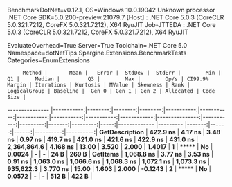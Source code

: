
BenchmarkDotNet=v0.12.1, OS=Windows 10.0.19042
Unknown processor
.NET Core SDK=5.0.200-preview.21079.7
  [Host]     : .NET Core 5.0.3 (CoreCLR 5.0.321.7212, CoreFX 5.0.321.7212), X64 RyuJIT
  Job-JTTEDA : .NET Core 5.0.3 (CoreCLR 5.0.321.7212, CoreFX 5.0.321.7212), X64 RyuJIT

EvaluateOverhead=True  Server=True  Toolchain=.NET Core 5.0  
Namespace=dotNetTips.Spargine.Extensions.BenchmarkTests  Categories=EnumExtensions  

         Method |       Mean |   Error |  StdDev |  StdErr |        Min |         Q1 |     Median |         Q3 |        Max |        Op/s | CI99.9% Margin | Iterations | Kurtosis | MValue | Skewness | Rank | LogicalGroup | Baseline |  Gen 0 | Gen 1 | Gen 2 | Allocated | Code Size |
--------------- |-----------:|--------:|--------:|--------:|-----------:|-----------:|-----------:|-----------:|-----------:|------------:|---------------:|-----------:|---------:|-------:|---------:|-----:|------------- |--------- |-------:|------:|------:|----------:|----------:|
 **GetDescription** |   **422.9 ns** | **4.17 ns** | **3.48 ns** | **0.97 ns** |   **419.7 ns** |   **421.0 ns** |   **421.6 ns** |   **422.9 ns** |   **431.0 ns** | **2,364,864.6** |       **4.168 ns** |      **13.00** |    **3.520** |  **2.000** |   **1.4017** |    **1** |            ***** |       **No** | **0.0024** |     **-** |     **-** |      **24 B** |     **269 B** |
       **GetItems** | **1,068.8 ns** | **3.77 ns** | **3.53 ns** | **0.91 ns** | **1,063.0 ns** | **1,066.6 ns** | **1,068.3 ns** | **1,072.1 ns** | **1,073.3 ns** |   **935,622.3** |       **3.770 ns** |      **15.00** |    **1.603** |  **2.000** |  **-0.1243** |    **2** |            ***** |       **No** | **0.0572** |     **-** |     **-** |     **512 B** |     **422 B** |
